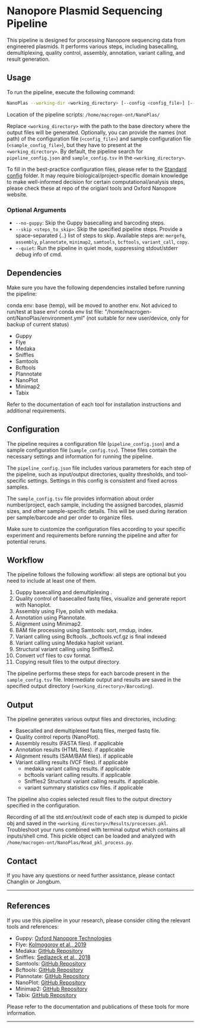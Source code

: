 # Nanopore Plasmid Sequencing Pipeline

This pipeline is designed for processing Nanopore sequencing data from engineered plasmids. It performs various steps, including basecalling, demultiplexing, quality control, assembly, annotation, variant calling, and result generation.

## Usage

To run the pipeline, execute the following command:

```bash
NanoPlas --working-dir <working_directory> [--config <config_file>] [--sample-config <sample_config_file>] [--no-guppy] [--skip <steps_to_skip>] [--quiet]
```

Location of the pipeline scripts: `/home/macrogen-ont/NanoPlas/`

Replace `<working_directory>` with the path to the base directory where the output files will be generated. Optionally, you can provide the names (not path) of the configuration file (`<config_file>`) and sample configuration file (`<sample_config_file>`), but they have to present at the `<working_directory>`. By default, the pipeline search for `pipeline_config.json` and `sample_config.tsv` in the `<working_directory>`.

To fill in the best-practice configuration files, please refer to the [Standard config](./Standard_config/) folder. It may require biological/project-specific domain knowledge to make well-informed decision for certain computational/analysis steps, please check these at repo of the origianl tools and Oxford Nanopore website.

### Optional Arguments

- `--no-guppy`: Skip the Guppy basecalling and barcoding steps.
- `--skip <steps_to_skip>`: Skip the specified pipeline steps. Provide a space-separated {..} list of steps to skip. Available steps are: `mergefq`, `assembly`, `plannotate`, `minimap2`, `samtools`, `bcftools`, `variant_call`, `copy`.
- `--quiet`: Run the pipeline in quiet mode, suppressing stdout/stderr debug info of cmd.

## Dependencies

Make sure you have the following dependencies installed before running the pipeline:

conda env: base (temp), will be moved to another env. Not adviced to run/test at base env!
conda env list file: "/home/macrogen-ont/NanoPlas/environment.yml" (not suitable for new user/device, only for backup of current status)

- Guppy
- Flye
- Medaka
- Sniffles
- Samtools
- Bcftools
- Plannotate
- NanoPlot
- Minimap2
- Tabix

Refer to the documentation of each tool for installation instructions and additional requirements.

## Configuration

The pipeline requires a configuration file (`pipeline_config.json`) and a sample configuration file (`sample_config.tsv`). These files contain the necessary settings and information for running the pipeline.

The `pipeline_config.json` file includes various parameters for each step of the pipeline, such as input/output directories, quality thresholds, and tool-specific settings. Settings in this config is consistent and fixed across samples.

The `sample_config.tsv` file provides information about order number/project, each sample, including the assigned barcodes, plasmid sizes, and other sample-specific details. This will be used during iteration per sample/barcode and per order to organize files.

Make sure to customize the configuration files according to your specific experiment and requirements before running the pipeline and after for potential reruns.

## Workflow

The pipeline follows the following workflow: all steps are optional but you need to include at least one of them.

1. Guppy basecalling and demultiplexing .
2. Quality control of basecalled fastq files, visualize and generate report with Nanoplot.
3. Assembly using Flye, polish with medaka.
4. Annotation using Plannotate.
5. Alignment using Minimap2.
6. BAM file processing using Samtools: sort, rmdup, index.
7. Variant calling using Bcftools. _bcftools.vcf.gz is final indexed 
8. Variant calling using Medaka haploit variant.
9. Structural variant calling using Sniffles2.
10. Convert vcf files to csv format.
11. Copying result files to the output directory.

The pipeline performs these steps for each barcode present in the `sample_config.tsv` file. Intermediate output and results are saved in the specified output directory (`<working_directory>/Barcoding`).

## Output

The pipeline generates various output files and directories, including:

- Basecalled and demultiplexed fastq files, merged fastq file.
- Quality control reports (NanoPlot).
- Assembly results (FASTA files). if applicable
- Annotation results (HTML files). if applicable
- Alignment results (SAM/BAM files). if applicable
- Variant calling results (VCF files). if applicable
  - medaka variant calling results. if applicable
  - bcftools variant calling results. if applicable
  - Sniffles2 Structural variant calling results. if applicable.
  - variant summary statistics csv files. if applicable

The pipeline also copies selected result files to the output directory specified in the configuration.

Recording of all the std.err/out/exit code of each step is dumped to pickle obj and saved in the `<working_directory>/Results/processes.pkl`. Troubleshoot your runs combined with terminal output which contains all inputs/shell cmd. This pickle object can be loaded and analyzed with `/home/macrogen-ont/NanoPlas/Read_pkl_process.py`.

## Contact

If you have any questions or need further assistance, please contact Changlin or Jongbum.

---

## References

If you use this pipeline in your research, please consider citing the relevant tools and references:

- Guppy: [Oxford Nanopore Technologies](https://nanoporetech.com)
- Flye: [Kolmogorov et al., 2019](https://www.nature.com/articles/s41592-019-0669-3)
- Medaka: [GitHub Repository](https://github.com/nanoporetech/medaka)
- Sniffles: [Sedlazeck et al., 2018](https://genomebiology.biomedcentral.com/articles/10.1186/s13059-018-1611-3)
- Samtools: [GitHub Repository](https://github.com/samtools/samtools)
- Bcftools: [GitHub Repository](https://github.com/samtools/bcftools)
- Plannotate: [GitHub Repository](https://github.com/sanger-pathogens/plannotate)
- NanoPlot: [GitHub Repository](https://github.com/wdecoster/NanoPlot)
- Minimap2: [GitHub Repository](https://github.com/lh3/minimap2)
- Tabix: [GitHub Repository](https://github.com/samtools/tabix)

Please refer to the documentation and publications of these tools for more information.

---
